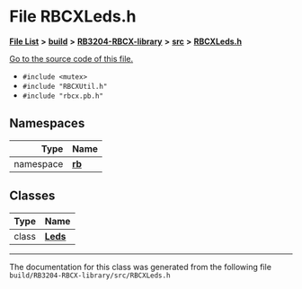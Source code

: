 
# File RBCXLeds.h


[**File List**](files.md) **>** [**build**](dir_4fef79e7177ba769987a8da36c892c5f.md) **>** [**RB3204-RBCX-library**](dir_6e2f6bf38ad600996f360c484704d30b.md) **>** [**src**](dir_2fb57cfb6554052417264f60890e0af6.md) **>** [**RBCXLeds.h**](RBCXLeds_8h.md)

[Go to the source code of this file.](RBCXLeds_8h_source.md)



* `#include <mutex>`
* `#include "RBCXUtil.h"`
* `#include "rbcx.pb.h"`









## Namespaces

| Type | Name |
| ---: | :--- |
| namespace | [**rb**](namespacerb.md) <br> |

## Classes

| Type | Name |
| ---: | :--- |
| class | [**Leds**](classrb_1_1Leds.md) <br> |














------------------------------
The documentation for this class was generated from the following file `build/RB3204-RBCX-library/src/RBCXLeds.h`